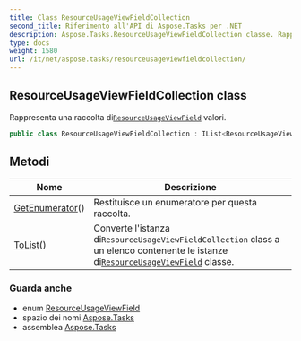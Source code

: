 ```yaml
---
title: Class ResourceUsageViewFieldCollection
second_title: Riferimento all'API di Aspose.Tasks per .NET
description: Aspose.Tasks.ResourceUsageViewFieldCollection classe. Rappresenta una raccolta diResourceUsageViewField valori.
type: docs
weight: 1580
url: /it/net/aspose.tasks/resourceusageviewfieldcollection/
---
```

## ResourceUsageViewFieldCollection class

Rappresenta una raccolta di[`ResourceUsageViewField`](../resourceusageviewfield/) valori.

```csharp
public class ResourceUsageViewFieldCollection : IList<ResourceUsageViewField>
```

## Metodi

| Nome | Descrizione |
| --- | --- |
| [GetEnumerator](../../aspose.tasks/resourceusageviewfieldcollection/getenumerator/)() | Restituisce un enumeratore per questa raccolta. |
| [ToList](../../aspose.tasks/resourceusageviewfieldcollection/tolist/)() | Converte l'istanza di`ResourceUsageViewFieldCollection` class a un elenco contenente le istanze di[`ResourceUsageViewField`](../resourceusageviewfield/) classe. |

### Guarda anche

* enum [ResourceUsageViewField](../resourceusageviewfield/)
* spazio dei nomi [Aspose.Tasks](../../aspose.tasks/)
* assemblea [Aspose.Tasks](../../)


